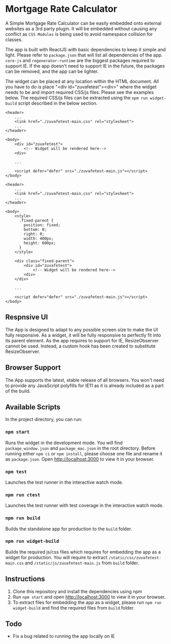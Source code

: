 # Mortgage Rate Calculator
A Simple Mortgage Rate Calculator can be easily embedded onto external websites as a 3rd party plugin. It will be embedded without causing any conflict as `CSS Modules` is being used to avoid namespace collision for classes.

The app is built with ReactJS with basic dependencies to keep it simple and light. Please refer to `package.json` that will list all dependencies of the app. `core-js` and `regenerator-runtime` are the biggest packages required to support IE. If the app doesn't need to support IE in the future, the packages can be removed, and the app can be lighter.

The widget can be placed at any location within the HTML document. All you have to do is place "\<div id="zuvafetest">\<div>" where the widget needs to be and import required CSS/js files. Please see the examples below. The required CSS/js files can be extracted using the `npm run widget-build` script described in the below section.


```
<header>
    ...
    <link href="./zuvafetest-main.css" rel="stylesheet">
    ...
</header>

<body>
    <div id="zuvafetest">
        <!-- Widget will be rendered here-->
    <div>
    
    ...

    <script defer="defer" src="./zuvafetest-main.js"></script>
</body>
```

```
<header>
    ...
    <link href="./zuvafetest-main.css" rel="stylesheet">
    ...
</header>

<body>
    <style>
      .fixed-parent {
        position: fixed;
        bottom: 0;
        right: 0;
        width: 400px;
        height: 600px;
      }
    </style>

    <div class="fixed-parent">
        <div id="zuvafetest">
            <!-- Widget will be rendered here-->
        <div>
    </div>

    ...

    <script defer="defer" src="./zuvafetest-main.js"></script>
</body>
```

## Respnsive UI
The App is designed to adapt to any possible screen size to make the UI fully responsive. As a widget, it will be fully responsive to perfectly fit into its parent element. As the app requires to support for IE, ResizeObserver cannot be used. Instead, a custom hook has been created to substitute ResizeObserver.

## Browser Support
The App supports the latest, stable release of all browsers. You won't need to provide any JavaScript polyfills for IE11 as it is already included as a part of the build.

## Available Scripts
In the project directory, you can run:

### `npm start`
Runs the widget in the development mode.
You will find `package_window.json` and `package_mac.json` in the root directory. Before running either `npm ci` or `npm install`, please choose one file and rename it as `package.json`.
Open [http://localhost:3000](http://localhost:3000) to view it in your browser.

### `npm test`
Launches the test runner in the interactive watch mode.

### `npm run ctest`
Launches the test runner with test coverage in the interactive watch mode.

### `npm run build`
Builds the standalone app for production to the `build` folder.

### `npm run widget-build`
Builds the required js/css files which requires for embedding the app as a widget for production. You will require to extract `/static/css/zuvafetest-main.css` and `/static/js/zuvafetest-main.js` from `build` folder.

## Instructions
1. Clone this repository and install the dependencies using npm
2. Run `npm start` and open [http://localhost:3000](http://localhost:3000) to view it in your browser.
3. To extract files for embedding the app as a widget, please run `npm run widget-build` and find the required files from `build` folder.

## Todo
- Fix a bug related to running the app locally on IE
